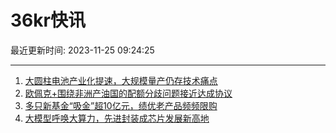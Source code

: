 # 36kr快讯

最近更新时间: 2023-11-25 09:24:25

--- 
1. [大圆柱电池产业化提速，大规模量产仍存技术痛点](https://www.36kr.com/newsflashes/2533000775395076) 
2. [欧佩克+围绕非洲产油国的配额分歧问题接近达成协议](https://www.36kr.com/newsflashes/2533003939636998) 
3. [多只新基金“吸金”超10亿元，绩优老产品频频限购](https://www.36kr.com/newsflashes/2533013296915975) 
4. [大模型呼唤大算力，先进封装成芯片发展新高地](https://www.36kr.com/newsflashes/2533023153006345) 
